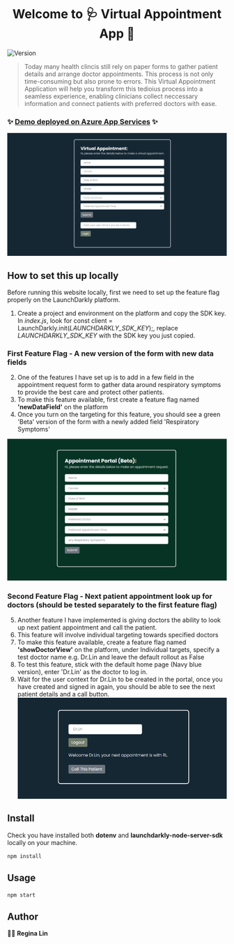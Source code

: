 <h1 align="center">Welcome to 🩺 Virtual Appointment App 🏥</h1>
<p>
  <img alt="Version" src="https://img.shields.io/badge/version-0.0.0-blue.svg?cacheSeconds=2592000" />
</p>

> Today many health clincis still rely on paper forms to gather patient details and arrange doctor appointments. This process is not only time-consuming but also prone to errors. This Virtual Appointment Application will help you transform this tedioius process into a seamless experience, enabling clinicians collect neccessary information and connect patients with preferred doctors with ease.

### ✨ [Demo deployed on Azure App Services](https://rl-patientapp.azurewebsites.net/) ✨

![Default Home Page](images/default-homepage.png)

## How to set this up locally

Before running this website locally, first we need to set up the feature flag properly on the LaunchDarkly platform.

1. Create a project and environment on the platform and copy the SDK key. In _index.js_, look for const client = LaunchDarkly.init(_LAUNCHDARKLY_SDK_KEY_);, replace _LAUNCHDARKLY_SDK_KEY_ with the SDK key you just copied.

### First Feature Flag - A new version of the form with new data fields

2. One of the features I have set up is to add in a few field in the appointment request form to gather data around respiratory symptoms to provide the best care and protect other patients.
3. To make this feature available, first create a feature flag named **'newDataField'** on the platform
4. Once you turn on the targeting for this feature, you should see a green 'Beta' version of the form with a newly added field 'Respiratory Symptoms'

![Default Home Page](images/beta-homepage.png)

### Second Feature Flag - Next patient appointment look up for doctors (should be tested separately to the first feature flag)

5. Another feature I have implemented is giving doctors the ability to look up next patient appointment and call the patient.
6. This feature will involve individual targeting towards specified doctors
7. To make this feature available, create a feature flag named **'showDoctorView'** on the platform, under Individual targets, specify a test doctor name e.g. Dr.Lin and leave the default rollout as False
8. To test this feature, stick with the default home page (Navy blue version), enter 'Dr.Lin' as the doctor to log in.
9. Wait for the user context for Dr.Lin to be created in the portal, once you have created and signed in again, you should be able to see the next patient details and a call button.
   ![Default Home Page](images/doctor-view.png)

## Install

Check you have installed both **dotenv** and **launchdarkly-node-server-sdk** locally on your machine.

```sh
npm install
```

## Usage

```sh
npm start
```

## Author

👩‍💻 **Regina Lin**
